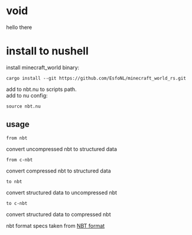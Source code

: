 # void
hello there

# install to nushell
install minecraft_world binary:
```nu
cargo install --git https://github.com/EsfoNL/minecraft_world_rs.git
```
add to nbt.nu to scripts path. \
add to nu config:
```nu
source nbt.nu
```
## usage
```
from nbt
```
convert uncompressed nbt to structured data
```
from c-nbt
```
convert compressed nbt to structured data
```
to nbt
```
convert structured data to uncompressed nbt
```
to c-nbt
```
convert structured data to compressed nbt

nbt format specs taken from [NBT format](https://minecraft.wiki/w/NBT_format#Binary_format)
